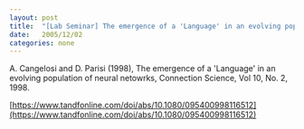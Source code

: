 ```yaml
---
layout: post
title:  "[Lab Seminar] The emergence of a 'Language' in an evolving population of neural netowrks"
date:   2005/12/02
categories: none
---
```






A. Cangelosi and D. Parisi (1998), The emergence of a 'Language' in an evolving population of neural netowrks, Connection Science, Vol 10, No. 2, 1998.



[https://www.tandfonline.com/doi/abs/10.1080/095400998116512](https://www.tandfonline.com/doi/abs/10.1080/095400998116512)



 

